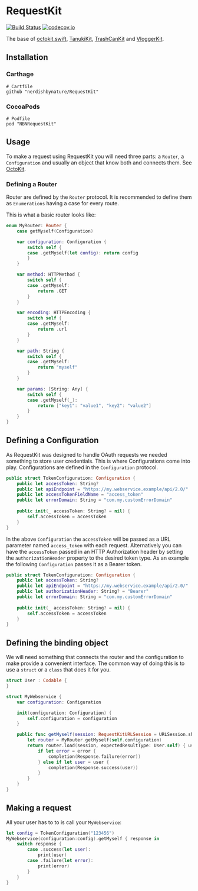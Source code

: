 # RequestKit

[![Build Status](https://travis-ci.org/nerdishbynature/RequestKit.svg?branch=master)](https://travis-ci.org/nerdishbynature/RequestKit)
[![codecov.io](https://codecov.io/github/nerdishbynature/RequestKit/coverage.svg?branch=master)](https://codecov.io/github/nerdishbynature/RequestKit?branch=master)

The base of [octokit.swift](https://github.com/nerdishbynature/Octokit.swift), [TanukiKit](https://github.com/nerdishbynature/TanukiKit), [TrashCanKit](https://github.com/nerdishbynature/TrashCanKit) and [VloggerKit](https://github.com/nerdishbynature/VloggerKit).

## Installation

### Carthage

```
# Cartfile
github "nerdishbynature/RequestKit"
```

### CocoaPods

```
# Podfile
pod "NBNRequestKit"
```

## Usage

To make a request using RequestKit you will need three parts: a `Router`, a `Configuration` and usually an object that know both and connects them. See [OctoKit](https://github.com/nerdishbynature/octokit.swift/blob/master/OctoKit/Octokit.swift#L3).

### Defining a Router

Router are defined by the `Router` protocol. It is recommended to define them as `Enumerations` having a case for every route.

This is what a basic router looks like:

```swift
enum MyRouter: Router {
    case getMyself(Configuration)

    var configuration: Configuration {
        switch self {
        case .getMyself(let config): return config
        }
    }

    var method: HTTPMethod {
        switch self {
        case .getMyself:
            return .GET
        }
    }

    var encoding: HTTPEncoding {
        switch self {
        case .getMyself:
            return .url
        }
    }

    var path: String {
        switch self {
        case .getMyself:
            return "myself"
        }
    }

    var params: [String: Any] {
        switch self {
        case .getMyself(_):
            return ["key1": "value1", "key2": "value2"]
        }
    }
}
```

## Defining a Configuration

As RequestKit was designed to handle OAuth requests we needed something to store user credentials. This is where Configurations come into play. Configurations are defined in the `Configuration` protocol.

```swift
public struct TokenConfiguration: Configuration {
    public let accessToken: String?
    public let apiEndpoint = "https://my.webservice.example/api/2.0/"
    public let accessTokenFieldName = "access_token"
    public let errorDomain: String = "com.my.customErrorDomain"
    
    public init(_ accessToken: String? = nil) {
        self.accessToken = accessToken
    }
}
```

In the above `Configuration` the `accessToken` will be passed as a URL parameter named `access_token` with each request. Alternatively you can have the `accessToken` passed in an HTTP Authorization header by setting the `authorizationHeader` property to the desired token type. As an example the following `Configuration` passes it as a Bearer token.

```swift
public struct TokenConfiguration: Configuration {
    public let accessToken: String?
    public let apiEndpoint = "https://my.webservice.example/api/2.0/"
    public let authorizationHeader: String? = "Bearer"
    public let errorDomain: String = "com.my.customErrorDomain"
        
    public init(_ accessToken: String? = nil) {
        self.accessToken = accessToken
    }
}
```

## Defining the binding object

We will need something that connects the router and the configuration to make provide a convenient interface. The common way of doing this is to use a `struct` or a `class` that does it for you.

```swift
struct User : Codable {
}

struct MyWebservice {
    var configuration: Configuration

    init(configuration: Configuration) {
        self.configuration = configuration
    }

    public func getMyself(session: RequestKitURLSession = URLSession.shared, completion: @escaping (_ response: Response<User>) -> Void) -> URLSessionDataTaskProtocol? {
        let router = MyRouter.getMyself(self.configuration)
        return router.load(session, expectedResultType: User.self) { user, error in
            if let error = error {
                completion(Response.failure(error))
            } else if let user = user {
                completion(Response.success(user))
            }
        }
    }
}
```

## Making a request

All your user has to to is call your `MyWebservice`:

```swift
let config = TokenConfiguration("123456")
MyWebservice(configuration:config).getMyself { response in
    switch response {
        case .success(let user):
            print(user)
        case .failure(let error):
            print(error)
        }
    }
}
```

